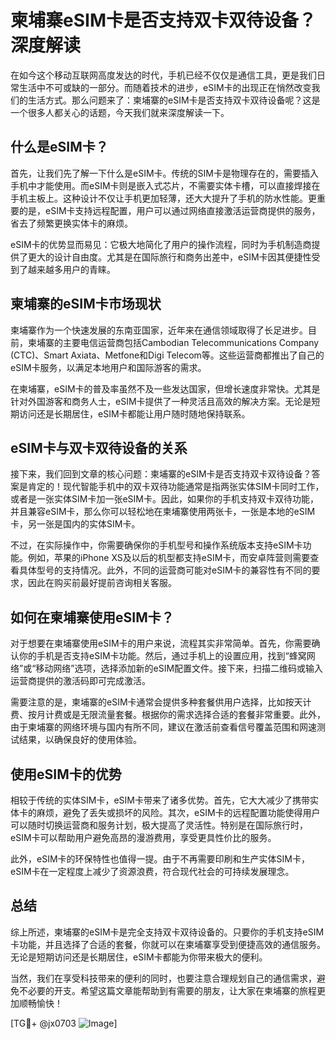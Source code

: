 # 柬埔寨eSIM卡是否支持双卡双待设备？深度解读

在如今这个移动互联网高度发达的时代，手机已经不仅仅是通信工具，更是我们日常生活中不可或缺的一部分。而随着技术的进步，eSIM卡的出现正在悄然改变我们的生活方式。那么问题来了：柬埔寨的eSIM卡是否支持双卡双待设备呢？这是一个很多人都关心的话题，今天我们就来深度解读一下。

## 什么是eSIM卡？

首先，让我们先了解一下什么是eSIM卡。传统的SIM卡是物理存在的，需要插入手机中才能使用。而eSIM卡则是嵌入式芯片，不需要实体卡槽，可以直接焊接在手机主板上。这种设计不仅让手机更加轻薄，还大大提升了手机的防水性能。更重要的是，eSIM卡支持远程配置，用户可以通过网络直接激活运营商提供的服务，省去了频繁更换实体卡的麻烦。

eSIM卡的优势显而易见：它极大地简化了用户的操作流程，同时为手机制造商提供了更大的设计自由度。尤其是在国际旅行和商务出差中，eSIM卡因其便捷性受到了越来越多用户的青睐。

## 柬埔寨的eSIM卡市场现状

柬埔寨作为一个快速发展的东南亚国家，近年来在通信领域取得了长足进步。目前，柬埔寨的主要电信运营商包括Cambodian Telecommunications Company (CTC)、Smart Axiata、Metfone和Digi Telecom等。这些运营商都推出了自己的eSIM卡服务，以满足本地用户和国际游客的需求。

在柬埔寨，eSIM卡的普及率虽然不及一些发达国家，但增长速度非常快。尤其是针对外国游客和商务人士，eSIM卡提供了一种灵活且高效的解决方案。无论是短期访问还是长期居住，eSIM卡都能让用户随时随地保持联系。

## eSIM卡与双卡双待设备的关系

接下来，我们回到文章的核心问题：柬埔寨的eSIM卡是否支持双卡双待设备？答案是肯定的！现代智能手机中的双卡双待功能通常是指两张实体SIM卡同时工作，或者是一张实体SIM卡加一张eSIM卡。因此，如果你的手机支持双卡双待功能，并且兼容eSIM卡，那么你可以轻松地在柬埔寨使用两张卡，一张是本地的eSIM卡，另一张是国内的实体SIM卡。

不过，在实际操作中，你需要确保你的手机型号和操作系统版本支持eSIM卡功能。例如，苹果的iPhone XS及以后的机型都支持eSIM卡，而安卓阵营则需要查看具体型号的支持情况。此外，不同的运营商可能对eSIM卡的兼容性有不同的要求，因此在购买前最好提前咨询相关客服。

## 如何在柬埔寨使用eSIM卡？

对于想要在柬埔寨使用eSIM卡的用户来说，流程其实非常简单。首先，你需要确认你的手机是否支持eSIM卡功能。然后，通过手机上的设置应用，找到“蜂窝网络”或“移动网络”选项，选择添加新的eSIM配置文件。接下来，扫描二维码或输入运营商提供的激活码即可完成激活。

需要注意的是，柬埔寨的eSIM卡通常会提供多种套餐供用户选择，比如按天计费、按月计费或是无限流量套餐。根据你的需求选择合适的套餐非常重要。此外，由于柬埔寨的网络环境与国内有所不同，建议在激活前查看信号覆盖范围和网速测试结果，以确保良好的使用体验。

## 使用eSIM卡的优势

相较于传统的实体SIM卡，eSIM卡带来了诸多优势。首先，它大大减少了携带实体卡的麻烦，避免了丢失或损坏的风险。其次，eSIM卡的远程配置功能使得用户可以随时切换运营商和服务计划，极大提高了灵活性。特别是在国际旅行时，eSIM卡可以帮助用户避免高昂的漫游费用，享受更具性价比的服务。

此外，eSIM卡的环保特性也值得一提。由于不再需要印刷和生产实体SIM卡，eSIM卡在一定程度上减少了资源浪费，符合现代社会的可持续发展理念。

## 总结

综上所述，柬埔寨的eSIM卡是完全支持双卡双待设备的。只要你的手机支持eSIM卡功能，并且选择了合适的套餐，你就可以在柬埔寨享受到便捷高效的通信服务。无论是短期访问还是长期居住，eSIM卡都能为你带来极大的便利。

当然，我们在享受科技带来的便利的同时，也要注意合理规划自己的通信需求，避免不必要的开支。希望这篇文章能帮助到有需要的朋友，让大家在柬埔寨的旅程更加顺畅愉快！

[TG💪+ @jx0703 ![Image](https://github.com/user-attachments/assets/dbca1d08-cadb-493c-b0ec-ad6f7a83f270)]